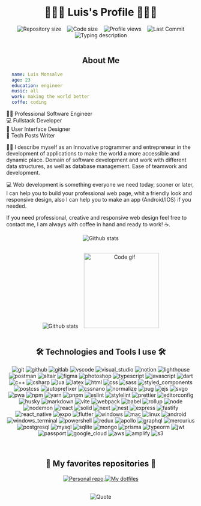 <h1 align="center">👨🏻‍💻 Luis's Profile 👨🏻‍💻</h1>

<div align="center">
  <img 
    alt="Repository size" 
    src="https://img.shields.io/github/repo-size/AesthetiCoder/AesthetiCoder?style=for-the-badge" 
  />
  &nbsp;&nbsp;
  <img 
    alt="Code size" 
    src="https://img.shields.io/github/languages/code-size/AesthetiCoder/AesthetiCoder?style=for-the-badge" 
  />
  &nbsp;&nbsp;
  <img 
    alt="Profile views" 
    src="https://komarev.com/ghpvc/?username=AesthetiCoder&style=for-the-badge" 
  />
  &nbsp;&nbsp;
  <img 
    alt="Last Commit" 
    src="https://img.shields.io/github/last-commit/AesthetiCoder/AesthetiCoder?color=212121&logo=&logoColor=131821&style=for-the-badge" 
  />
</div>

<div align="center">
  <img 
    alt="Typing description" 
    src="https://readme-typing-svg.demolab.com/?center=true&vCenter=true&lines=I'm+a+Full+stack+developer.;I'm+a+DevOps+developer.;I'm+a+UI+%2F+UX+Designer.;I'm+a+Entrepreneur." 
  />
</div><br /><h2 align="center">About Me</h2>

```yaml
  name: Luis Monsalve
  age: 23
  education: engineer
  music: all
  work: making the world better
  coffe: coding
```

👨‍💻 Professional Software Engineer <br />
💻 Fullstack Developer <br />
🎨 User Interface Designer <br />
📝 Tech Posts Writer <br />

👨‍💻 I describe myself as an Innovative programmer and entrepreneur in the development of applications to make the world a more accessible and dynamic place. Domain of software development and work with different data structures, as well as database management. Ease of teamwork and development.

💻 Web development is something everyone we need today, sooner or later, I can help you to build your professional web page, whit a friendly look and responsive design, also I can help you to make an app (Android/IOS) if you needed.

If you need professional, creative and responsive web design feel free to contact me, I am always with coffee in hand and ready to work! ☕.<br /><div align="center">
  <img 
    align="center" 
    alt="Github stats" 
    src="http://github-profile-summary-cards.vercel.app/api/cards/profile-details?username=AesthetiCoder&theme=github_dark" 
  />
</div>
<br />
<div align="center">
  <img 
    alt="Github stats" 
    src="http://github-profile-summary-cards.vercel.app/api/cards/stats?username=AesthetiCoder&theme=github_dark" 
  />
  &nbsp;&nbsp;
  <img 
    alt="Code gif" 
    src="./src/global/assets/gif/code_gif.gif" 
    width="200px" 
  />
</div><br /><h2 align="center">🛠️ Technologies and Tools I use 🛠️</h2>

<p align="center">
  <img src="./src/global/assets/icons/git.svg" alt="git" />
  <img src="./src/global/assets/icons/github.svg" alt="github" />
  <img src="./src/global/assets/icons/gitlab.svg" alt="gitlab" />
  <img src="./src/global/assets/icons/vscode.svg" alt="vscode" />
  <img src="./src/global/assets/icons/visual_studio.svg" alt="visual_studio" />
  <img src="./src/global/assets/icons/notion.svg" alt="notion" />
  <img src="./src/global/assets/icons/lighthouse.svg" alt="lighthouse" />
  <img src="./src/global/assets/icons/postman.svg" alt="postman" />
  <img src="./src/global/assets/icons/altair.svg" alt="altair" />
  <img src="./src/global/assets/icons/figma.svg" alt="figma" />
  <img src="./src/global/assets/icons/photoshop.svg" alt="photoshop" />
  <img src="./src/global/assets/icons/typescript.svg" alt="typescript" />
  <img src="./src/global/assets/icons/javascript.svg" alt="javascript" />
  <img src="./src/global/assets/icons/dart.svg" alt="dart" />
  <img src="./src/global/assets/icons/c++.svg" alt="c++" />
  <img src="./src/global/assets/icons/csharp.svg" alt="csharp" />
  <img src="./src/global/assets/icons/lua.svg" alt="lua" />
  <img src="./src/global/assets/icons/latex.svg" alt="latex" />
  <img src="./src/global/assets/icons/html.svg" alt="html" />
  <img src="./src/global/assets/icons/css.svg" alt="css" />
  <img src="./src/global/assets/icons/sass.svg" alt="sass" />
  <img src="./src/global/assets/icons/styled_components.svg" alt="styled_components" />
  <img src="./src/global/assets/icons/postcss.svg" alt="postcss" />
  <img src="./src/global/assets/icons/autoprefixer.svg" alt="autoprefixer" />
  <img src="./src/global/assets/icons/cssnano.svg" alt="cssnano" />
  <img src="./src/global/assets/icons/normalize.svg" alt="normalize" />
  <img src="./src/global/assets/icons/pug.svg" alt="pug" />
  <img src="./src/global/assets/icons/ejs.svg" alt="ejs" />
  <img src="./src/global/assets/icons/svgo.svg" alt="svgo" />
  <img src="./src/global/assets/icons/pwa.svg" alt="pwa" />
  <img src="./src/global/assets/icons/npm.svg" alt="npm" />
  <img src="./src/global/assets/icons/yarn.svg" alt="yarn" />
  <img src="./src/global/assets/icons/pnpm.svg" alt="pnpm" />
  <img src="./src/global/assets/icons/eslint.svg" alt="eslint" />
  <img src="./src/global/assets/icons/stylelint.svg" alt="stylelint" />
  <img src="./src/global/assets/icons/prettier.svg" alt="prettier" />
  <img src="./src/global/assets/icons/editorconfig.svg" alt="editorconfig" />
  <img src="./src/global/assets/icons/husky.svg" alt="husky" />
  <img src="./src/global/assets/icons/markdown.svg" alt="markdown" />
  <img src="./src/global/assets/icons/vite.svg" alt="vite" />
  <img src="./src/global/assets/icons/webpack.svg" alt="webpack" />
  <img src="./src/global/assets/icons/babel.svg" alt="babel" />
  <img src="./src/global/assets/icons/rollup.svg" alt="rollup" />
  <img src="./src/global/assets/icons/node.svg" alt="node" />
  <img src="./src/global/assets/icons/nodemon.svg" alt="nodemon" />
  <img src="./src/global/assets/icons/react.svg" alt="react" />
  <img src="./src/global/assets/icons/solid.svg" alt="solid" />
  <img src="./src/global/assets/icons/next.svg" alt="next" />
  <img src="./src/global/assets/icons/nest.svg" alt="nest" />
  <img src="./src/global/assets/icons/express.svg" alt="express" />
  <img src="./src/global/assets/icons/fastify.svg" alt="fastify" />
  <img src="./src/global/assets/icons/react_native.svg" alt="react_native" />
  <img src="./src/global/assets/icons/expo.svg" alt="expo" />
  <img src="./src/global/assets/icons/flutter.svg" alt="flutter" />
  <img src="./src/global/assets/icons/windows.svg" alt="windows" />
  <img src="./src/global/assets/icons/mac.svg" alt="mac" />
  <img src="./src/global/assets/icons/linux.svg" alt="linux" />
  <img src="./src/global/assets/icons/android.svg" alt="android" />
  <img src="./src/global/assets/icons/windows_terminal.svg" alt="windows_terminal" />
  <img src="./src/global/assets/icons/powershell.svg" alt="powershell" />
  <img src="./src/global/assets/icons/redux.svg" alt="redux" />
  <img src="./src/global/assets/icons/apollo.svg" alt="apollo" />
  <img src="./src/global/assets/icons/graphql.svg" alt="graphql" />
  <img src="./src/global/assets/icons/mercurius.svg" alt="mercurius" />
  <img src="./src/global/assets/icons/postgresql.svg" alt="postgresql" />
  <img src="./src/global/assets/icons/mysql.svg" alt="mysql" />
  <img src="./src/global/assets/icons/sqlite.svg" alt="sqlite" />
  <img src="./src/global/assets/icons/mongo.svg" alt="mongo" />
  <img src="./src/global/assets/icons/prisma.svg" alt="prisma" />
  <img src="./src/global/assets/icons/typeorm.svg" alt="typeorm" />
  <img src="./src/global/assets/icons/jwt.svg" alt="jwt" />
  <img src="./src/global/assets/icons/passport.svg" alt="passport" />
  <img src="./src/global/assets/icons/google_cloud.svg" alt="google_cloud" />
  <img src="./src/global/assets/icons/aws.svg" alt="aws" />
  <img src="./src/global/assets/icons/amplify.svg" alt="amplify" />
  <img src="./src/global/assets/icons/s3.svg" alt="s3" />
</p><br /><h2 align="center">📘 My favorites repositories 📘</h2>

<p align="center">
  <a href="https://github.com/AesthetiCoder">
    <img 
      align="center" 
      src="https://github-readme-stats.vercel.app/api/pin/?username=AesthetiCoder&repo=AesthetiCoder&theme=github_dark"
      alt="Personal repo" 
    />
  </a>
  <a href="https://github.com/AesthetiCoder">
    <img 
      align="center" 
      src="https://github-readme-stats.vercel.app/api/pin/?username=AesthetiCoder&repo=.dotfiles&theme=github_dark" alt="My dotfiles" 
    />
  </a>
</p><br /><div align="center">
  <img 
    align="center" 
    src="https://quotes-github-readme.vercel.app/api?type=horizontal&theme=nord"
    alt="Quote" 
  />
</div>